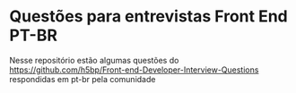 # Questões para entrevistas Front End PT-BR

Nesse repositório estão algumas questões do https://github.com/h5bp/Front-end-Developer-Interview-Questions respondidas em pt-br pela comunidade
